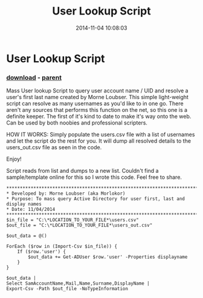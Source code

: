 ﻿---
pid:            5568
poster:         Morlokor
title:          User Lookup Script
date:           2014-11-04 10:08:03
format:         posh
parent:         5567
parent:         5567

---

# User Lookup Script

### [download](5568.ps1) - [parent](5567.md)

Mass User lookup Script to query user account name / UID and resolve a user's first last name created by Morne Loubser. This simple light-weight script can resolve as many usernames as you'd like to in one go. There aren't any sources that performs this function on the net, so this one is a definite keeper. The first of it's kind to date to make it's way onto the web. Can be used by both noobies and professional scripters.

HOW IT WORKS:
Simply populate the users.csv file with a list of usernames and let the script do the rest for you. It will dump all resolved details to the users_out.csv file as seen in the code. 

Enjoy!

Script reads from list and dumps to a new list. Couldn't find a sample/template online for this so I wrote this code. Feel free to share.	

```posh
***********************************************************************
* Developed by: Morne Loubser (aka Morlokor)
* Purpose: To mass query Active Directory for user first, last and display names
* Date: 11/04/2014
***********************************************************************
$in_file = "C:\*LOCATION_TO_YOUR_FILE*\users.csv"
$out_file = "C:\*LOCATION_TO_YOUR_FILE*\users_out.csv"

$out_data = @()

ForEach ($row in (Import-Csv $in_file)) {
    If ($row.'user') {
        $out_data += Get-ADUser $row.'user' -Properties displayname
    }
} 

$out_data | 
Select SamAccountName,Mail,Name,Surname,DisplayName | 
Export-Csv -Path $out_file -NoTypeInformation
```
